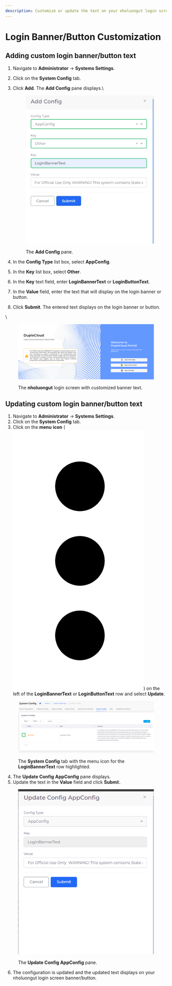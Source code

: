 ```yaml
---
description: Customize or update the text on your nholuongut login screen banner or button
---
```


# Login Banner/Button Customization

## Adding custom login banner/button text

1. Navigate to **Administrator** -> **Systems Settings**.
2. Click on the **System Config** tab.
3.  Click **Add**. The **Add Config** pane displays.\


    <div align="left">

    <figure><img src="../.gitbook/assets/newbanneradd.png" alt=""><figcaption><p>The <strong>Add Config</strong> pane.</p></figcaption></figure>

    </div>
4. In the **Config Type** list box, select **AppConfig**.
5. In the **Key** list box, select **Other**.
6. In the **Key** text field, enter **LoginBannerText** or **LoginButtonText**.
7. In the **Value** field, enter the text that will display on the login banner or button.
8. Click **Submit**. The entered text displays on the login banner or button.

\


<div align="left">

<figure><img src="../.gitbook/assets/porvidede login sceren.png" alt=""><figcaption><p>The <strong>nholuongut</strong> login screen with customized banner text.</p></figcaption></figure>

</div>

## Updating custom login banner/button text

1. Navigate to **Administrator** -> **Systems Settings**.
2. Click on the **System Config** tab.
3. Click on the **menu** **icon** (<img src="../.gitbook/assets/menu icon (1).png" alt="" data-size="line">) on the left of the **LoginBannerText** or **LoginButtonText** row and select **Update**.

<figure><img src="../.gitbook/assets/system config update.png" alt=""><figcaption><p>The <strong>System Config</strong> tab with the menu icon for the <strong>LoginBannerText</strong> row highlighted.</p></figcaption></figure>

4. The **Update Config** **AppConfig** pane displays.
5. Update the text in the **Value** field and click **Submi**t.

<div align="left">

<figure><img src="../.gitbook/assets/appconfig upatded.png" alt=""><figcaption><p>The <strong>Update Config AppConfig</strong> pane.</p></figcaption></figure>

</div>

6. The configuration is updated and the updated text displays on your nholuongut login screen banner/button.
